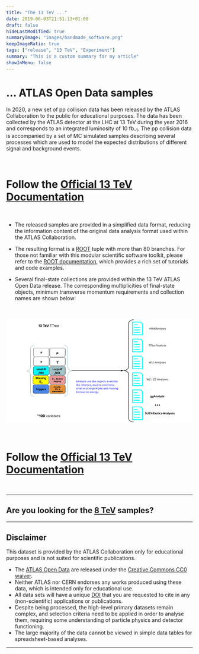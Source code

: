```yaml
---
title: "The 13 TeV ..."
date: 2019-06-03T21:51:13+01:00
draft: false
hideLastModified: true
summaryImage: "images/handmade_software.png"
keepImageRatio: true
tags: ["release", "13 TeV", "Experiment"]
summary: "This is a custom summary for my article"
showInMenu: false
---
```


# **... ATLAS Open Data samples**

In 2020, a new set of pp collision data has been released by the ATLAS Collaboration to the public for educational purposes. The data has been collected by the ATLAS detector at the LHC at 13 TeV during the year 2016 and corresponds to an integrated luminosity of 10 fb<sub>-1</sub>. The pp collision data is accompanied by a set of MC simulated samples describing several processes which are used to model the expected distributions of different signal and background events.

&nbsp;

# Follow the [Official 13 TeV Documentation](http://opendata.atlas.cern/release/2020/documentation/)

&nbsp;

+ The released samples are provided in a simplified data format, reducing the information content of the original data analysis format used within the ATLAS Collaboration.

+ The resulting format is a [ROOT](https://root.cern.ch/) tuple with more than 80 branches. For those not familiar with this modular scientific software toolkit, please refer to the [ROOT documentation](https://root.cern.ch/documentation), which provides a rich set of tutorials and code examples.

+ Several final-state collections are provided within the 13 TeV ATLAS Open Data release. The corresponding multiplicities of final-state objects, minimum transverse momentum requirements and collection names are shown below:

&nbsp;

![path](images/13tev-tree.png)

&nbsp;

# Follow the [Official 13 TeV Documentation](http://opendata.atlas.cern/release/2020/documentation/)

&nbsp;

---

## Are you looking for the [8 TeV](../samples-8tev/) samples?

---

## <a name="atlas-disclaimer">Disclaimer</a>
This dataset is provided by the ATLAS Collaboration only for educational purposes and is not suited for scientific publications.
* The [ATLAS Open Data](http://opendata.atlas.cern) are released under the [Creative Commons CC0 waiver](http://creativecommons.org/publicdomain/zero/1.0/).
* Neither ATLAS nor CERN endorses any works produced using these data, which is intended only for educational use.
* All data sets will have a unique [DOI](https://en.wikipedia.org/wiki/Digital_object_identifier) that you are requested to cite in any (non-scientific) applications or publications.
* Despite being processed, the high-level primary datasets remain complex, and selection criteria need to be applied in order to analyse them, requiring some understanding of particle physics and detector functioning.
* The large majority of the data cannot be viewed in simple data tables for spreadsheet-based analyses.

---
